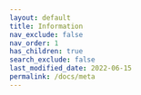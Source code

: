 ```yaml
---
layout: default
title: Information
nav_exclude: false
nav_order: 1
has_children: true
search_exclude: false
last_modified_date: 2022-06-15
permalink: /docs/meta
---
```

